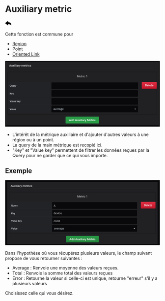 # Auxiliary metric

[![](../../screenshots/other/Go-back.png)](coordinates.md)

Cette fonction est commune pour

- [Region](coordinates-space-region.md)
- [Point](coordinates-space-point.md)
- [Oriented Link](coordinates-space-link.md)

![main metric](../../screenshots/editor/coordinates/auxiliary-metric/metric.png)

- L'intérêt de la métrique auxiliaire et d'ajouter d'autres valeurs à une région ou à un point.
- La query de la main métrique est recopié ici.
- "Key" et "Value key" permettent de filtrer les données reçues par la Query pour ne garder que ce qui vous importe.

## Exemple

![main metric](../../screenshots/editor/coordinates/auxiliary-metric/metric-key.png)

Dans l'hypothèse où vous récupérez plusieurs valeurs, le champ suivant propose de vous retourner suivantes :

- Average : Renvoie une moyenne des valeurs reçues.
- Total : Renvoie la somme total des valeurs reçues
- Error : Retourne la valeur si celle-ci est unique, retourne "erreur" s'il y a plusieurs valeurs

Choisissez celle qui vous désirez.
